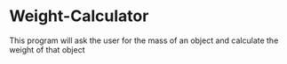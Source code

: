 # Weight-Calculator
This program will ask the user for the mass of an object and calculate the weight of that object
